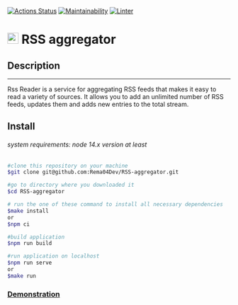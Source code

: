 [![Actions Status](https://github.com/Rema04Dev/RSS-aggregator/workflows/hexlet-check/badge.svg)](https://github.com/Rema04Dev/RSS-aggregator/actions)
[![Maintainability](https://api.codeclimate.com/v1/badges/dc34131b1c83f7513eab/maintainability)](https://codeclimate.com/github/Rema04Dev/RSS-aggregator/maintainability)
[![Linter](https://github.com/Rema04Dev/RSS-aggregator/actions/workflows/linter.yml/badge.svg)](https://github.com/Rema04Dev/RSS-aggregator/actions)
# <img src="https://plumanalytics.com/wp-content/uploads/2016/07/RSS.png" style="display: inline-block; width: 25px"> RSS aggregator

## Description

---

Rss Reader is a service for aggregating RSS feeds that makes it easy to read a variety of sources. It allows you to add an unlimited number of RSS feeds, updates them and adds new entries to the total stream.

## Install

###### system requirements: node 14.x version at least

```bash
#clone this repository on your machine
$git clone git@github.com:Rema04Dev/RSS-aggregator.git

#go to directory where you downloaded it
$cd RSS-aggregator

# run the one of these command to install all necessary dependencies
$make install
or
$npm ci

#build application
$npm run build

#run application on localhost
$npm run serve
or
$make run
```

### [Demonstration](https://rss-aggregator-brown.vercel.app/)
